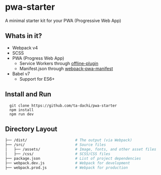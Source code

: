 # pwa-starter

A minimal starter kit for your PWA (Progressive Web App)

## Whats in it?

- Webpack v4
- SCSS
- PWA (Progress Web App)
  - Service Workers through [offline-plugin](https://github.com/NekR/offline-plugin)
  - Manifest.json through [webpack-pwa-manifest](https://github.com/arthurbergmz/webpack-pwa-manifest)
- Babel v7
  - Support for ES6+

## Install and Run

```
  git clone https://github.com/ta-dachi/pwa-starter
  npm install
  npm run dev
```

## Directory Layout

```bash
├── /dist/                      # The output (via Webpack)
├── /src/                       # Source files
│   ├── /assets/                # Image, fonts, and other asset files
│   ├── /css/                   # SCSS/CSS files
├── package.json                # List of project dependencies
├── webpack.dev.js              # Webpack for development
├── webpack.prod.js             # Webpack for production
```
